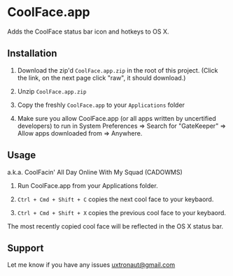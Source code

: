 # CoolFace.app

Adds the CoolFace status bar icon and hotkeys to OS X.

## Installation

1. Download the zip'd `CoolFace.app.zip` in the root of this project. (Click the link, on the next page click "raw", it should download.)

2. Unzip `CoolFace.app.zip`

3. Copy the freshly `CoolFace.app` to your `Applications` folder

4. Make sure you allow CoolFace.app (or all apps written by uncertified developers) to run in System Preferences => Search for "GateKeeper" => Allow apps downloaded from => Anywhere.

## Usage

a.k.a. CoolFacin' All Day Online With My Squad (CADOWMS)

1. Run CoolFace.app from your Applications folder.

2. `Ctrl + Cmd + Shift + C` copies the next cool face to your keybaord.

3. `Ctrl + Cmd + Shift + X` copies the previous cool face to your keybaord.

The most recently copied cool face will be reflected in the OS X status bar.


## Support

Let me know if you have any issues uxtronaut@gmail.com
